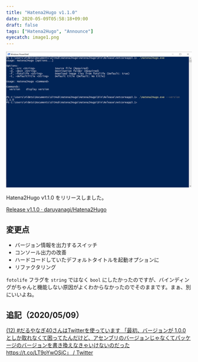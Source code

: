 ```yaml
---
title: "Hatena2Hugo v1.1.0"
date: 2020-05-09T05:58:18+09:00
draft: false
tags: ["Hatena2Hugo", "Announce"]
eyecatch: image1.png
---
```

![Hatena2Hugo v1.1.0](image1.png)

Hatena2Hugo v1.1.0 をリリースしました。

[Release v1\.1\.0 · daruyanagi/Hatena2Hugo](https://github.com/daruyanagi/Hatena2Hugo/releases/tag/v1.1.0#embed)

## 変更点

- バージョン情報を出力するスイッチ
- コンソール出力の改善
- ハードコードしていたデフォルトタイトルを起動オプションに
- リファクタリング

`fotolife` フラグを `string` ではなく `bool` にしたかったのですが、バインディングがちゃんと機能しない原因がよくわからなかったのでそのままです。まぁ、別にいいよね。

## 追記（2020/05/09）

[\(12\) \#だるやなぎ40さんはTwitterを使っています 「最初、バージョンが 1\.0\.0 としか取れなくて困ってたんだけど、アセンブリのバージョンじゃなくてパッケージのバージョンを書き換えなきゃいけないのだった https://t\.co/LT9oYwOSjC」 / Twitter](https://twitter.com/daruyanagi/status/1258872011180306432#embed)
